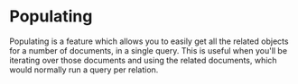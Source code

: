 # Populating

Populating is a feature which allows you to easily get all the related objects for a number of documents, in a single query.
This is useful when you'll be iterating over those documents and using the related documents, which would normally run a query per relation.
